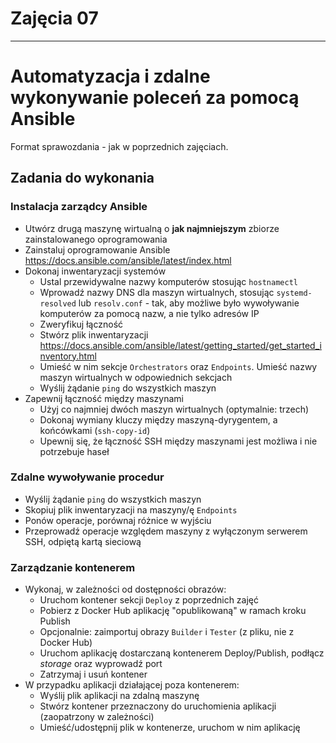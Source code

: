 # Zajęcia 07
---
# Automatyzacja i zdalne wykonywanie poleceń za pomocą Ansible

Format sprawozdania - jak w poprzednich zajęciach.

## Zadania do wykonania
### Instalacja zarządcy Ansible
* Utwórz drugą maszynę wirtualną o **jak najmniejszym** zbiorze zainstalowanego oprogramowania
* Zainstaluj oprogramowanie Ansible https://docs.ansible.com/ansible/latest/index.html
* Dokonaj inwentaryzacji systemów
  * Ustal przewidywalne nazwy komputerów stosując `hostnamectl`
  * Wprowadź nazwy DNS dla maszyn wirtualnych, stosując `systemd-resolved` lub `resolv.conf` - tak, aby możliwe było wywoływanie komputerów za pomocą nazw, a nie tylko adresów IP
  * Zweryfikuj łączność
  * Stwórz plik inwentaryzacji https://docs.ansible.com/ansible/latest/getting_started/get_started_inventory.html
  * Umieść w nim sekcje `Orchestrators` oraz `Endpoints`. Umieść nazwy maszyn wirtualnych w odpowiednich sekcjach
  * Wyślij żądanie `ping` do wszystkich maszyn
* Zapewnij łączność między maszynami
  * Użyj co najmniej dwóch maszyn wirtualnych (optymalnie: trzech)
  * Dokonaj wymiany kluczy między maszyną-dyrygentem, a końcówkami (`ssh-copy-id`)
  * Upewnij się, że łączność SSH między maszynami jest możliwa i nie potrzebuje haseł
  
### Zdalne wywoływanie procedur
  * Wyślij żądanie `ping` do wszystkich maszyn
  * Skopiuj plik inwentaryzacji na maszyny/ę `Endpoints`
  * Ponów operacje, porównaj różnice w wyjściu
  * Przeprowadź operacje względem maszyny z wyłączonym serwerem SSH, odpiętą kartą sieciową
  
### Zarządzanie kontenerem
* Wykonaj, w zależności od dostępności obrazów:
  * Uruchom kontener sekcji `Deploy` z poprzednich zajęć
  * Pobierz z Docker Hub aplikację "opublikowaną" w ramach kroku Publish
  * Opcjonalnie: zaimportuj obrazy `Builder` i `Tester` (z pliku, nie z Docker Hub)
  * Uruchom aplikację dostarczaną kontenerem Deploy/Publish, podłącz *storage* oraz wyprowadź port
  * Zatrzymaj i usuń kontener
* W przypadku aplikacji działającej poza kontenerem:
  * Wyślij plik aplikacji na zdalną maszynę
  * Stwórz kontener przeznaczony do uruchomienia aplikacji (zaopatrzony w zależności)
  * Umieść/udostępnij plik w kontenerze, uruchom w nim aplikację
  

